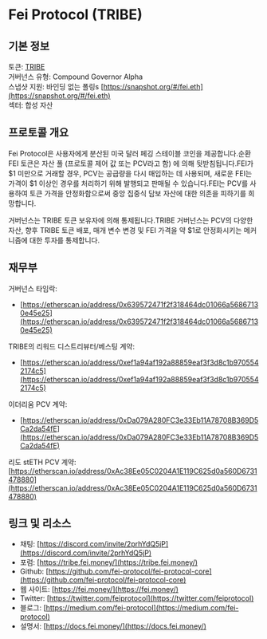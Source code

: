 # Fei Protocol (TRIBE)

## 기본 정보

토큰: [TRIBE](https://www.coingecko.com/en/coins/tribe)  
거버넌스 유형: Compound Governor Alpha  
스냅샷 지원: 바인딩 없는 폴링s [https://snapshot.org/#/fei.eth](https://snapshot.org/#/fei.eth)    
섹터: 합성 자산  

## 프로토콜 개요

Fei Protocol은 사용자에게 분산된 미국 달러 페깅 스테이블 코인을 제공합니다.순환 FEI 토큰은 자산 풀 (프로토콜 제어 값 또는 PCV라고 함) 에 의해 뒷받침됩니다.FEI가 $1 미만으로 거래할 경우, PCV는 공급량을 다시 매입하는 데 사용되며, 새로운 FEI는 가격이 $1 이상인 경우를 처리하기 위해 발행되고 판매될 수 있습니다.FEI는 PCV를 사용하여 토큰 가격을 안정화함으로써 중앙 집중식 담보 자산에 대한 의존을 피하기를 희망합니다.

거버넌스는 TRIBE 토큰 보유자에 의해 통제됩니다.TRIBE 거버넌스는 PCV의 다양한 자산, 향후 TRIBE 토큰 배포, 매개 변수 변경 및 FEI 가격을 약 $1로 안정화시키는 메커니즘에 대한 투자를 통제합니다.

## 재무부

거버넌스 타임락: 
- [https://etherscan.io/address/0x639572471f2f318464dc01066a56867130e45e25](https://etherscan.io/address/0x639572471f2f318464dc01066a56867130e45e25)

TRIBE의 리워드 디스트리뷰터/베스팅 계약: 
- [https://etherscan.io/address/0xef1a94af192a88859eaf3f3d8c1b9705542174c5](https://etherscan.io/address/0xef1a94af192a88859eaf3f3d8c1b9705542174c5)

이더리움 PCV 계약: 
- [https://etherscan.io/address/0xDa079A280FC3e33Eb11A78708B369D5Ca2da54fE](https://etherscan.io/address/0xDa079A280FC3e33Eb11A78708B369D5Ca2da54fE)

리도 stETH PCV 계약: 
[https://etherscan.io/address/0xAc38Ee05C0204A1E119C625d0a560D6731478880](https://etherscan.io/address/0xAc38Ee05C0204A1E119C625d0a560D6731478880)

## 링크 및 리소스

- 채팅: [https://discord.com/invite/2prhYdQ5jP](https://discord.com/invite/2prhYdQ5jP)
- 포럼: [https://tribe.fei.money/](https://tribe.fei.money/)
- Github: [https://github.com/fei-protocol/fei-protocol-core](https://github.com/fei-protocol/fei-protocol-core)
- 웹 사이트: [https://fei.money/](https://fei.money/)
- Twitter: [https://twitter.com/feiprotocol](https://twitter.com/feiprotocol)
- 블로그: [https://medium.com/fei-protocol](https://medium.com/fei-protocol)
- 설명서: [https://docs.fei.money/](https://docs.fei.money/)
